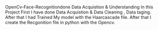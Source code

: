 OpenCv-Face-Recognitiondone Data Acquistion & Understanding
In this Project First I have done Data Acquistion & Data Cleaning , Data taging.
After that I had Trained My model with the Haarcascade file.
After that I create the Recgonition file in python with the Opencv.
